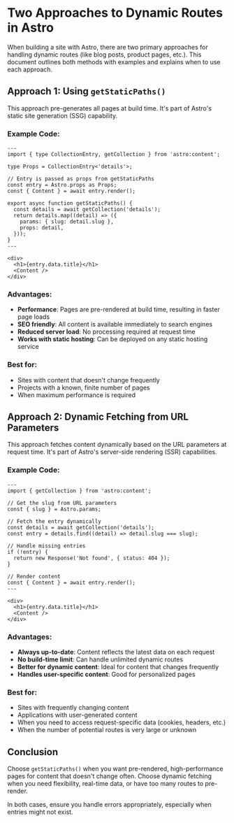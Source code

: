 # Two Approaches to Dynamic Routes in Astro

When building a site with Astro, there are two primary approaches for handling dynamic routes (like blog posts, product pages, etc.). This document outlines both methods with examples and explains when to use each approach.

## Approach 1: Using `getStaticPaths()`

This approach pre-generates all pages at build time. It's part of Astro's static site generation (SSG) capability.

### Example Code:

```astro
---
import { type CollectionEntry, getCollection } from 'astro:content';

type Props = CollectionEntry<'details'>;

// Entry is passed as props from getStaticPaths
const entry = Astro.props as Props;
const { Content } = await entry.render();

export async function getStaticPaths() {
  const details = await getCollection('details');
  return details.map((detail) => ({
    params: { slug: detail.slug },
    props: detail,
  }));
}
---

<div>
  <h1>{entry.data.title}</h1>
  <Content />
</div>
```

### Advantages:

- **Performance**: Pages are pre-rendered at build time, resulting in faster page loads
- **SEO friendly**: All content is available immediately to search engines
- **Reduced server load**: No processing required at request time
- **Works with static hosting**: Can be deployed on any static hosting service

### Best for:

- Sites with content that doesn't change frequently
- Projects with a known, finite number of pages
- When maximum performance is required

## Approach 2: Dynamic Fetching from URL Parameters

This approach fetches content dynamically based on the URL parameters at request time. It's part of Astro's server-side rendering (SSR) capabilities.

### Example Code:

```astro
---
import { getCollection } from 'astro:content';

// Get the slug from URL parameters
const { slug } = Astro.params;

// Fetch the entry dynamically
const details = await getCollection('details');
const entry = details.find((detail) => detail.slug === slug);

// Handle missing entries
if (!entry) {
  return new Response('Not found', { status: 404 });
}

// Render content
const { Content } = await entry.render();
---

<div>
  <h1>{entry.data.title}</h1>
  <Content />
</div>
```

### Advantages:

- **Always up-to-date**: Content reflects the latest data on each request
- **No build-time limit**: Can handle unlimited dynamic routes
- **Better for dynamic content**: Ideal for content that changes frequently
- **Handles user-specific content**: Good for personalized pages

### Best for:

- Sites with frequently changing content
- Applications with user-generated content
- When you need to access request-specific data (cookies, headers, etc.)
- When the number of potential routes is very large or unknown

## Conclusion

Choose `getStaticPaths()` when you want pre-rendered, high-performance pages for content that doesn't change often. Choose dynamic fetching when you need flexibility, real-time data, or have too many routes to pre-render.

In both cases, ensure you handle errors appropriately, especially when entries might not exist.
